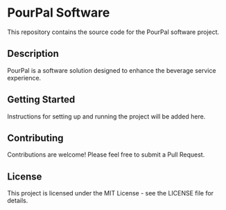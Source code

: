 # PourPal Software

This repository contains the source code for the PourPal software project.

## Description

PourPal is a software solution designed to enhance the beverage service experience.

## Getting Started

Instructions for setting up and running the project will be added here.

## Contributing

Contributions are welcome! Please feel free to submit a Pull Request.

## License

This project is licensed under the MIT License - see the LICENSE file for details. 